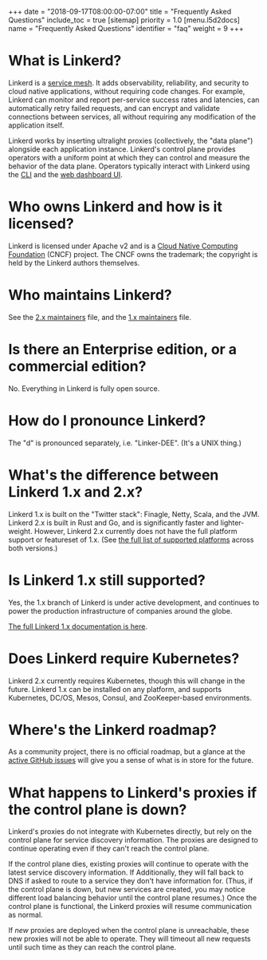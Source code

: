 +++
date = "2018-09-17T08:00:00-07:00"
title = "Frequently Asked Questions"
include_toc = true
[sitemap]
  priority = 1.0
[menu.l5d2docs]
  name = "Frequently Asked Questions"
  identifier = "faq"
  weight = 9
+++

# What is Linkerd?

Linkerd is a [service
mesh](https://blog.buoyant.io/2017/04/25/whats-a-service-mesh-and-why-do-i-need-one/).
It adds observability, reliability, and security to cloud native applications,
without requiring code changes. For example, Linkerd can monitor and report
per-service success rates and latencies, can automatically retry failed
requests, and can encrypt and validate connections between services, all
without requiring any modification of the application itself.

Linkerd works by inserting ultralight proxies (collectively, the "data plane")
alongside each application instance. Linkerd's control plane provides operators
with a uniform point at which they can control and measure the behavior of the
data plane. Operators typically interact with Linkerd using the [CLI](../cli)
and the [web dashboard UI](../getting-started/#step-4-explore-linkerd).

# Who owns Linkerd and how is it licensed?

Linkerd is licensed under Apache v2 and is a [Cloud Native Computing
Foundation](https://cncf.io) (CNCF) project. The CNCF owns the trademark; the
copyright is held by the Linkerd authors themselves.

# Who maintains Linkerd?

See the [2.x
maintainers](https://github.com/linkerd/linkerd2/blob/master/MAINTAINERS.md)
file, and the [1.x
maintainers](https://github.com/linkerd/linkerd/blob/master/MAINTAINERS.md)
file.

# Is there an Enterprise edition, or a commercial edition?

No. Everything in Linkerd is fully open source.

# How do I pronounce Linkerd?

The "d" is pronounced separately, i.e. "Linker-DEE". (It's a UNIX thing.)

# What's the difference between Linkerd 1.x and 2.x?

Linkerd 1.x is built on the "Twitter stack": Finagle, Netty, Scala, and the
JVM. Linkerd 2.x is built in Rust and Go, and is significantly faster and
lighter-weight. However, Linkerd 2.x currently does not have the full platform
support or featureset of 1.x. (See [the full list of supported
platforms](../../choose-your-platform) across both versions.)

# Is Linkerd 1.x still supported?

Yes, the 1.x branch of Linkerd is under active development, and continues
to power the production infrastructure of companies around the globe.

[The full Linkerd 1.x documentation is here](/1/).

# Does Linkerd require Kubernetes?

Linkerd 2.x currently requires Kubernetes, though this will change in the
future. Linkerd 1.x can be installed on any platform, and supports Kubernetes,
DC/OS, Mesos, Consul, and ZooKeeper-based environments.

# Where's the Linkerd roadmap?

As a community project, there is no official roadmap, but a glance at the
[active GitHub issues](https://github.com/linkerd/linkerd2/issues) will give
you a sense of what is in store for the future.

# What happens to Linkerd's proxies if the control plane is down?

Linkerd's proxies do not integrate with Kubernetes directly, but rely on the
control plane for service discovery information. The proxies are designed to
continue operating even if they can't reach the control plane.

If the control plane dies, existing proxies will continue to operate with the
latest service discovery information. If Additionally, they will fall back to
DNS if asked to route to a service they don't have information for. (Thus, if
the control plane is down, but new services are created, you may notice
different load balancing behavior until the control plane resumes.) Once the
control plane is functional, the Linkerd proxies will resume communication as
normal.

If *new* proxies are deployed when the control plane is unreachable, these new
proxies will not be able to operate. They will timeout all new requests until
such time as they can reach the control plane.

